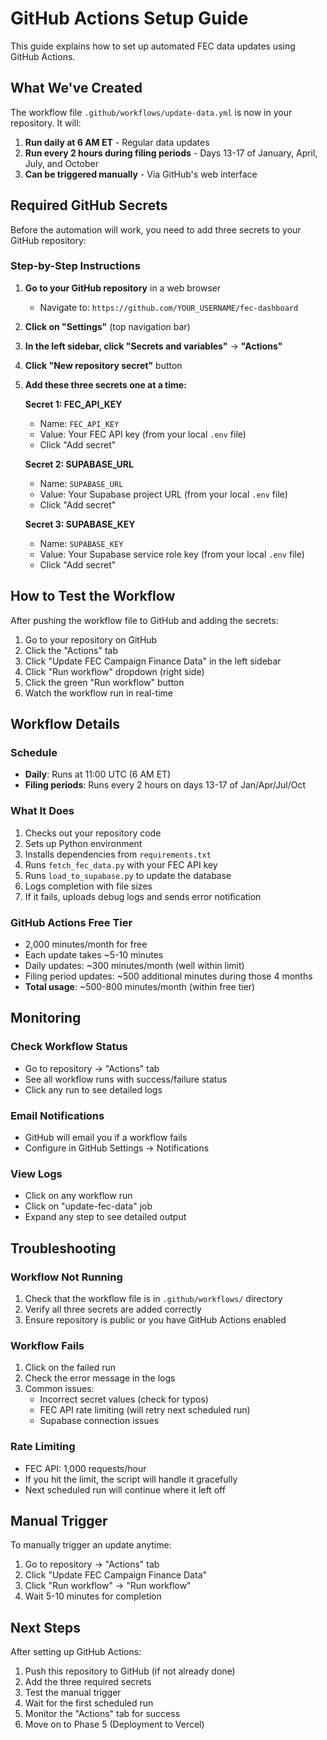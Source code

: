 # GitHub Actions Setup Guide

This guide explains how to set up automated FEC data updates using GitHub Actions.

## What We've Created

The workflow file `.github/workflows/update-data.yml` is now in your repository. It will:

1. **Run daily at 6 AM ET** - Regular data updates
2. **Run every 2 hours during filing periods** - Days 13-17 of January, April, July, and October
3. **Can be triggered manually** - Via GitHub's web interface

## Required GitHub Secrets

Before the automation will work, you need to add three secrets to your GitHub repository:

### Step-by-Step Instructions

1. **Go to your GitHub repository** in a web browser
   - Navigate to: `https://github.com/YOUR_USERNAME/fec-dashboard`

2. **Click on "Settings"** (top navigation bar)

3. **In the left sidebar, click "Secrets and variables"** → **"Actions"**

4. **Click "New repository secret"** button

5. **Add these three secrets one at a time:**

   **Secret 1: FEC_API_KEY**
   - Name: `FEC_API_KEY`
   - Value: Your FEC API key (from your local `.env` file)
   - Click "Add secret"

   **Secret 2: SUPABASE_URL**
   - Name: `SUPABASE_URL`
   - Value: Your Supabase project URL (from your local `.env` file)
   - Click "Add secret"

   **Secret 3: SUPABASE_KEY**
   - Name: `SUPABASE_KEY`
   - Value: Your Supabase service role key (from your local `.env` file)
   - Click "Add secret"

## How to Test the Workflow

After pushing the workflow file to GitHub and adding the secrets:

1. Go to your repository on GitHub
2. Click the "Actions" tab
3. Click "Update FEC Campaign Finance Data" in the left sidebar
4. Click "Run workflow" dropdown (right side)
5. Click the green "Run workflow" button
6. Watch the workflow run in real-time

## Workflow Details

### Schedule
- **Daily**: Runs at 11:00 UTC (6 AM ET)
- **Filing periods**: Runs every 2 hours on days 13-17 of Jan/Apr/Jul/Oct

### What It Does
1. Checks out your repository code
2. Sets up Python environment
3. Installs dependencies from `requirements.txt`
4. Runs `fetch_fec_data.py` with your FEC API key
5. Runs `load_to_supabase.py` to update the database
6. Logs completion with file sizes
7. If it fails, uploads debug logs and sends error notification

### GitHub Actions Free Tier
- 2,000 minutes/month for free
- Each update takes ~5-10 minutes
- Daily updates: ~300 minutes/month (well within limit)
- Filing period updates: ~500 additional minutes during those 4 months
- **Total usage**: ~500-800 minutes/month (within free tier)

## Monitoring

### Check Workflow Status
- Go to repository → "Actions" tab
- See all workflow runs with success/failure status
- Click any run to see detailed logs

### Email Notifications
- GitHub will email you if a workflow fails
- Configure in GitHub Settings → Notifications

### View Logs
- Click on any workflow run
- Click on "update-fec-data" job
- Expand any step to see detailed output

## Troubleshooting

### Workflow Not Running
1. Check that the workflow file is in `.github/workflows/` directory
2. Verify all three secrets are added correctly
3. Ensure repository is public or you have GitHub Actions enabled

### Workflow Fails
1. Click on the failed run
2. Check the error message in the logs
3. Common issues:
   - Incorrect secret values (check for typos)
   - FEC API rate limiting (will retry next scheduled run)
   - Supabase connection issues

### Rate Limiting
- FEC API: 1,000 requests/hour
- If you hit the limit, the script will handle it gracefully
- Next scheduled run will continue where it left off

## Manual Trigger

To manually trigger an update anytime:
1. Go to repository → "Actions" tab
2. Click "Update FEC Campaign Finance Data"
3. Click "Run workflow" → "Run workflow"
4. Wait 5-10 minutes for completion

## Next Steps

After setting up GitHub Actions:
1. Push this repository to GitHub (if not already done)
2. Add the three required secrets
3. Test the manual trigger
4. Wait for the first scheduled run
5. Monitor the "Actions" tab for success
6. Move on to Phase 5 (Deployment to Vercel)
